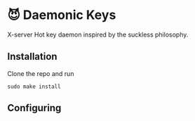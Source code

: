 # 😈 Daemonic Keys
X-server Hot key daemon inspired by the suckless philosophy.

## Installation

Clone the repo and run

```
sudo make install
```

## Configuring


